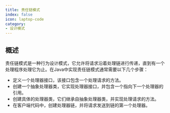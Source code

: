```yaml
---
title: 责任链模式
index: false
icon: laptop-code
category:
- 设计模式
---
```


## 概述

责任链模式是一种行为设计模式，它允许将请求沿着处理链进行传递，直到有一个处理程序处理它为止。在Java中实现责任链模式通常需要以下几个步骤：

* 定义一个处理器接口，该接口包含一个处理请求的方法。
* 创建一个抽象处理器类，它实现处理器接口，并包含一个指向下一个处理器的引用。
* 创建具体的处理器类，它们继承自抽象处理器类，并实现处理请求的方法。
* 在客户端代码中，创建处理器链，并将请求发送到链的第一个处理器。
